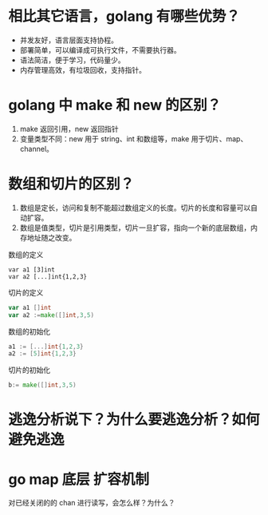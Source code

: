 # 相比其它语言，golang 有哪些优势？

- 并发友好，语言层面支持协程。
- 部署简单，可以编译成可执行文件，不需要执行器。
- 语法简洁，便于学习，代码量少。
- 内存管理高效，有垃圾回收，支持指针。

# golang 中 make 和 new 的区别？

1. make 返回引用，new 返回指针
2. 变量类型不同：new 用于 string、int 和数组等，make 用于切片、map、channel。

# 数组和切片的区别？

1. 数组是定长，访问和复制不能超过数组定义的长度。切片的长度和容量可以自动扩容。
2. 数组是值类型，切片是引用类型，切片一旦扩容，指向一个新的底层数组，内存地址随之改变。

数组的定义

```gos
var a1 [3]int
var a2 [...]int{1,2,3}
```

切片的定义

```go
var a1 []int
var a2 :=make([]int,3,5)
```

数组的初始化

```go
a1 := [...]int{1,2,3}
a2 := [5]int{1,2,3}
```

切片的初始化

```go
b:= make([]int,3,5)
```

# 逃逸分析说下？为什么要逃逸分析？如何避免逃逸

# go map 底层 扩容机制

对已经关闭的的 chan 进行读写，会怎么样？为什么？
